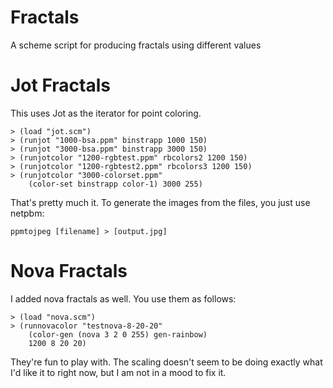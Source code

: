 Fractals
===========

A scheme script for producing fractals using different values

Jot Fractals
======================

This uses Jot as the iterator for point coloring.

    > (load "jot.scm")
    > (runjot "1000-bsa.ppm" binstrapp 1000 150)
    > (runjot "3000-bsa.ppm" binstrapp 3000 150)
    > (runjotcolor "1200-rgbtest.ppm" rbcolors2 1200 150)
    > (runjotcolor "1200-rgbtest2.ppm" rbcolors3 1200 150)
    > (runjotcolor "3000-colorset.ppm" 
        (color-set binstrapp color-1) 3000 255)

That's pretty much it. To generate the images from the files, you just use netpbm:

    ppmtojpeg [filename] > [output.jpg]

Nova Fractals
=============

I added nova fractals as well. You use them as follows:

    > (load "nova.scm")
    > (runnovacolor "testnova-8-20-20"   
        (color-gen (nova 3 2 0 255) gen-rainbow) 
        1200 8 20 20)

They're fun to play with. The scaling doesn't seem to be doing exactly what I'd like it to right now, but I am not in a mood to fix it.


